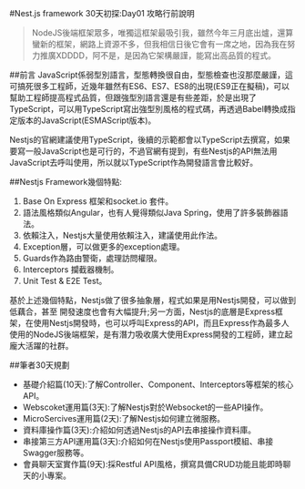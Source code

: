 #Nest.js framework 30天初探:Day01 攻略行前說明

<blockquote>
    NodeJS後端框架眾多，唯獨這框架最吸引我，雖然今年三月底出爐，還算蠻新的框架，網路上資源不多，但我相信日後它會有一席之地，因為我在努力推廣XDDDD，阿不是，是因為它架構嚴謹，能寫出高品質的程式。
</blockquote>

##前言
JavaScript係弱型別語言，型態轉換很自由，型態檢查也沒那麼嚴謹，這可搞死很多工程師，近幾年雖然有ES6、ES7、ES8的出現(ES9正在擬稿)，可以幫助工程師提高程式品質，但跟強型別語言還是有些差距，於是出現了TypeScript，可以用TypeScript寫出強型別風格的程式碼，再透過Babel轉換成指定版本的JavaScript(ESMAScript版本)。

Nestjs的官網建議使用TypeScript，後續的示範都會以TypeScript去撰寫，如果要寫一般JavaScript也是可行的，不過官網有提到，有些Nestjs的API無法用JavaScript去呼叫使用，所以就以TypeScript作為開發語言會比較好。

##Nestjs Framework幾個特點:
1. Base On Express 框架和socket.io 套件。
2. 語法風格類似Angular，也有人覺得類似Java Spring，使用了許多裝飾器語法。
3. 依賴注入，Nestjs大量使用依賴注入，建議使用此作法。
4. Exception層，可以做更多的exception處理。
5. Guards作為路由警衛，處理訪問權限。
6. Interceptors 攔截器機制。
7. Unit Test & E2E Test。

基於上述幾個特點，Nestjs做了很多抽象層，程式如果是用Nestjs開發，可以做到低藕合，甚至
開發速度也會有大幅提升;另一方面，Nestjs的底層是Express框架，在使用Nestjs開發時，也可以呼叫Express的API，而且Express作為最多人使用的NodeJS後端框架，是有潛力吸收廣大使用Express開發的工程師，建立起龐大活躍的社群。

##筆者30天規劃
* 基礎介紹篇(10天):了解Controller、Component、Interceptors等框架的核心API。
* Webscoket運用篇(3天):了解Nestjs對於Websocket的一些API操作。
* MicroSercives運用篇(2天):了解Nestjs如何建立微服務。
* 資料庫操作篇(3天):介紹如何透過Nestjs的API去串接操作資料庫。
* 串接第三方API運用篇(3天):介紹如何在Nestjs使用Passport模組、串接Swagger服務等。
* 會員聊天室實作篇(9天):採Restful API風格，撰寫具備CRUD功能且能即時聊天的小專案。